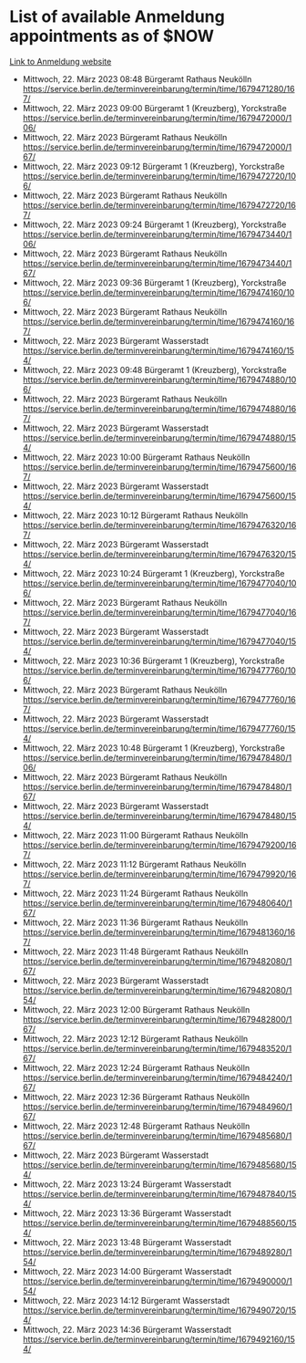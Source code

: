 # List of available Anmeldung appointments as of $NOW
[Link to Anmeldung website](https://service.berlin.de/terminvereinbarung/termin/tag.php?termin=1&anliegen[]=120686&dienstleisterlist=122210,122217,327316,122219,327312,122227,327314,122231,327346,122243,327348,122254,122252,329742,122260,329745,122262,329748,122271,327278,122273,327274,122277,327276,330436,122280,327294,122282,327290,122284,327292,122291,327270,122285,327266,122286,327264,122296,327268,150230,329760,122297,327286,122294,327284,122312,329763,122314,329775,122304,327330,122311,327334,122309,327332,317869,122281,327352,122279,329772,122283,122276,327324,122274,327326,122267,329766,122246,327318,122251,327320,122257,327322,122208,327298,122226,327300&herkunft=http%3A%2F%2Fservice.berlin.de%2Fdienstleistung%2F120686%2F)
- Mittwoch, 22. März 2023 08:48 Bürgeramt Rathaus Neukölln https://service.berlin.de/terminvereinbarung/termin/time/1679471280/167/
- Mittwoch, 22. März 2023 09:00 Bürgeramt 1 (Kreuzberg), Yorckstraße https://service.berlin.de/terminvereinbarung/termin/time/1679472000/106/
- Mittwoch, 22. März 2023  Bürgeramt Rathaus Neukölln https://service.berlin.de/terminvereinbarung/termin/time/1679472000/167/
- Mittwoch, 22. März 2023 09:12 Bürgeramt 1 (Kreuzberg), Yorckstraße https://service.berlin.de/terminvereinbarung/termin/time/1679472720/106/
- Mittwoch, 22. März 2023  Bürgeramt Rathaus Neukölln https://service.berlin.de/terminvereinbarung/termin/time/1679472720/167/
- Mittwoch, 22. März 2023 09:24 Bürgeramt 1 (Kreuzberg), Yorckstraße https://service.berlin.de/terminvereinbarung/termin/time/1679473440/106/
- Mittwoch, 22. März 2023  Bürgeramt Rathaus Neukölln https://service.berlin.de/terminvereinbarung/termin/time/1679473440/167/
- Mittwoch, 22. März 2023 09:36 Bürgeramt 1 (Kreuzberg), Yorckstraße https://service.berlin.de/terminvereinbarung/termin/time/1679474160/106/
- Mittwoch, 22. März 2023  Bürgeramt Rathaus Neukölln https://service.berlin.de/terminvereinbarung/termin/time/1679474160/167/
- Mittwoch, 22. März 2023  Bürgeramt Wasserstadt https://service.berlin.de/terminvereinbarung/termin/time/1679474160/154/
- Mittwoch, 22. März 2023 09:48 Bürgeramt 1 (Kreuzberg), Yorckstraße https://service.berlin.de/terminvereinbarung/termin/time/1679474880/106/
- Mittwoch, 22. März 2023  Bürgeramt Rathaus Neukölln https://service.berlin.de/terminvereinbarung/termin/time/1679474880/167/
- Mittwoch, 22. März 2023  Bürgeramt Wasserstadt https://service.berlin.de/terminvereinbarung/termin/time/1679474880/154/
- Mittwoch, 22. März 2023 10:00 Bürgeramt Rathaus Neukölln https://service.berlin.de/terminvereinbarung/termin/time/1679475600/167/
- Mittwoch, 22. März 2023  Bürgeramt Wasserstadt https://service.berlin.de/terminvereinbarung/termin/time/1679475600/154/
- Mittwoch, 22. März 2023 10:12 Bürgeramt Rathaus Neukölln https://service.berlin.de/terminvereinbarung/termin/time/1679476320/167/
- Mittwoch, 22. März 2023  Bürgeramt Wasserstadt https://service.berlin.de/terminvereinbarung/termin/time/1679476320/154/
- Mittwoch, 22. März 2023 10:24 Bürgeramt 1 (Kreuzberg), Yorckstraße https://service.berlin.de/terminvereinbarung/termin/time/1679477040/106/
- Mittwoch, 22. März 2023  Bürgeramt Rathaus Neukölln https://service.berlin.de/terminvereinbarung/termin/time/1679477040/167/
- Mittwoch, 22. März 2023  Bürgeramt Wasserstadt https://service.berlin.de/terminvereinbarung/termin/time/1679477040/154/
- Mittwoch, 22. März 2023 10:36 Bürgeramt 1 (Kreuzberg), Yorckstraße https://service.berlin.de/terminvereinbarung/termin/time/1679477760/106/
- Mittwoch, 22. März 2023  Bürgeramt Rathaus Neukölln https://service.berlin.de/terminvereinbarung/termin/time/1679477760/167/
- Mittwoch, 22. März 2023  Bürgeramt Wasserstadt https://service.berlin.de/terminvereinbarung/termin/time/1679477760/154/
- Mittwoch, 22. März 2023 10:48 Bürgeramt 1 (Kreuzberg), Yorckstraße https://service.berlin.de/terminvereinbarung/termin/time/1679478480/106/
- Mittwoch, 22. März 2023  Bürgeramt Rathaus Neukölln https://service.berlin.de/terminvereinbarung/termin/time/1679478480/167/
- Mittwoch, 22. März 2023  Bürgeramt Wasserstadt https://service.berlin.de/terminvereinbarung/termin/time/1679478480/154/
- Mittwoch, 22. März 2023 11:00 Bürgeramt Rathaus Neukölln https://service.berlin.de/terminvereinbarung/termin/time/1679479200/167/
- Mittwoch, 22. März 2023 11:12 Bürgeramt Rathaus Neukölln https://service.berlin.de/terminvereinbarung/termin/time/1679479920/167/
- Mittwoch, 22. März 2023 11:24 Bürgeramt Rathaus Neukölln https://service.berlin.de/terminvereinbarung/termin/time/1679480640/167/
- Mittwoch, 22. März 2023 11:36 Bürgeramt Rathaus Neukölln https://service.berlin.de/terminvereinbarung/termin/time/1679481360/167/
- Mittwoch, 22. März 2023 11:48 Bürgeramt Rathaus Neukölln https://service.berlin.de/terminvereinbarung/termin/time/1679482080/167/
- Mittwoch, 22. März 2023  Bürgeramt Wasserstadt https://service.berlin.de/terminvereinbarung/termin/time/1679482080/154/
- Mittwoch, 22. März 2023 12:00 Bürgeramt Rathaus Neukölln https://service.berlin.de/terminvereinbarung/termin/time/1679482800/167/
- Mittwoch, 22. März 2023 12:12 Bürgeramt Rathaus Neukölln https://service.berlin.de/terminvereinbarung/termin/time/1679483520/167/
- Mittwoch, 22. März 2023 12:24 Bürgeramt Rathaus Neukölln https://service.berlin.de/terminvereinbarung/termin/time/1679484240/167/
- Mittwoch, 22. März 2023 12:36 Bürgeramt Rathaus Neukölln https://service.berlin.de/terminvereinbarung/termin/time/1679484960/167/
- Mittwoch, 22. März 2023 12:48 Bürgeramt Rathaus Neukölln https://service.berlin.de/terminvereinbarung/termin/time/1679485680/167/
- Mittwoch, 22. März 2023  Bürgeramt Wasserstadt https://service.berlin.de/terminvereinbarung/termin/time/1679485680/154/
- Mittwoch, 22. März 2023 13:24 Bürgeramt Wasserstadt https://service.berlin.de/terminvereinbarung/termin/time/1679487840/154/
- Mittwoch, 22. März 2023 13:36 Bürgeramt Wasserstadt https://service.berlin.de/terminvereinbarung/termin/time/1679488560/154/
- Mittwoch, 22. März 2023 13:48 Bürgeramt Wasserstadt https://service.berlin.de/terminvereinbarung/termin/time/1679489280/154/
- Mittwoch, 22. März 2023 14:00 Bürgeramt Wasserstadt https://service.berlin.de/terminvereinbarung/termin/time/1679490000/154/
- Mittwoch, 22. März 2023 14:12 Bürgeramt Wasserstadt https://service.berlin.de/terminvereinbarung/termin/time/1679490720/154/
- Mittwoch, 22. März 2023 14:36 Bürgeramt Wasserstadt https://service.berlin.de/terminvereinbarung/termin/time/1679492160/154/
